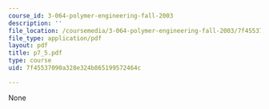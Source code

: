 ```yaml
---
course_id: 3-064-polymer-engineering-fall-2003
description: ''
file_location: /coursemedia/3-064-polymer-engineering-fall-2003/7f45537090a328e324b865199572464c_p7_5.pdf
file_type: application/pdf
layout: pdf
title: p7_5.pdf
type: course
uid: 7f45537090a328e324b865199572464c

---
```

None